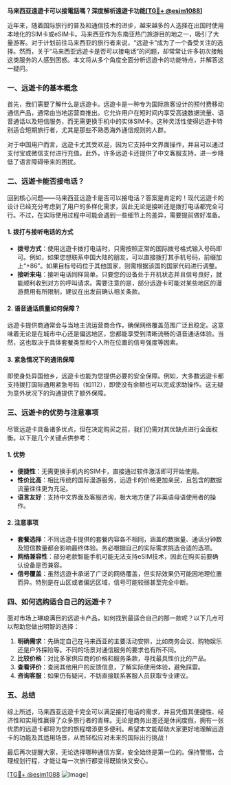 **马来西亚遠遊卡可以接電話嗎？深度解析遠遊卡功能[[TG💪+ @esim1088](https://t.me/s/esim1088)]**

近年来，随着国际旅行的普及和通信技术的进步，越来越多的人选择在出国时使用本地化的SIM卡或eSIM卡。马来西亚作为东南亚热门旅游目的地之一，吸引了大量游客。对于计划前往马来西亚的旅行者来说，“远遊卡”成为了一个备受关注的选择。然而，关于“马来西亚远遊卡是否可以接电话”的问题，却常常让许多初次接触这类服务的人感到困惑。本文将从多个角度全面分析远遊卡的功能特点，并解答这一疑问。

### 一、远遊卡的基本概念

首先，我们需要了解什么是远遊卡。远遊卡是一种专为国际旅客设计的预付费移动通信产品，通常由当地运营商推出。它允许用户在短时间内享受高速数据流量、语音通话以及短信服务，而无需更换手机中的实体SIM卡。这种灵活性使得远遊卡特别适合短期旅行者，尤其是那些不熟悉海外通信规则的人群。

对于中国用户而言，远遊卡尤其受欢迎，因为它支持中文界面操作，并且可以通过支付宝或微信支付进行充值。此外，许多远遊卡还提供了中文客服支持，进一步降低了语言障碍带来的困扰。

### 二、远遊卡能否接电话？

回到核心问题——马来西亚远遊卡是否可以接电话？答案是肯定的！现代远遊卡的设计已经充分考虑到了用户的多样化需求，因此无论是接听还是拨打电话都完全可行。不过，在实际使用过程中可能会遇到一些细节上的差异，需要提前做好准备。

#### 1. **拨打与接听电话的方式**
   - **拨号方式**：使用远遊卡拨打电话时，只需按照正常的国际拨号格式输入号码即可。例如，如果您想联系中国大陆的朋友，可以直接拨打其手机号码，前缀加上“+86”。如果目标号码位于其他国家，则需根据该国的国家代码进行调整。
   - **接听来电**：接听电话同样简单。只要您的设备处于开机状态并且信号良好，就能顺利收到对方的呼叫请求。需要注意的是，部分远遊卡可能对某些地区的漫游费用有所限制，建议在出发前确认相关条款。

#### 2. **语音通话质量如何保障？**
   远遊卡提供商通常会与当地主流运营商合作，确保网络覆盖范围广泛且稳定。这意味着无论是在城市中心还是偏远地区，您都能享受到清晰流畅的语音通话体验。当然，这也取决于具体套餐类型和个人所在位置的信号强度等因素。

#### 3. **紧急情况下的通讯保障**
   即使身处异国他乡，远遊卡也能为您提供必要的安全保障。例如，大多数远遊卡都支持拨打国际通用紧急号码（如112），即使没有余额也可以完成求助操作。这无疑为意外状况下的沟通提供了额外保障。

### 三、远遊卡的优势与注意事项

尽管远遊卡具备诸多优点，但在决定购买之前，我们仍需对其优缺点进行全面权衡。以下是几个关键点供参考：

#### 1. **优势**
   - **便捷性**：无需更换手机内的SIM卡，直接通过软件激活即可开始使用。
   - **性价比高**：相比传统的国际漫游服务，远遊卡的价格更加亲民，且包含的数据流量往往更为充足。
   - **语言友好**：支持中文界面及客服咨询，极大地方便了非英语母语使用者的操作。

#### 2. **注意事项**
   - **套餐选择**：不同远遊卡提供的套餐内容各不相同，涵盖的数据量、通话分钟数及短信数量都会影响最终体验。务必根据自己的实际需求挑选合适的选项。
   - **网络兼容性**：部分老款智能手机可能无法支持eSIM技术，因此在购买前要确认设备是否兼容。
   - **信号覆盖**：虽然远遊卡承诺了广泛的网络覆盖，但实际效果仍可能因地理位置而异。特别是在山区或者偏远区域，信号可能较弱甚至完全中断。

### 四、如何选购适合自己的远遊卡？

面对市场上琳琅满目的远遊卡产品，如何找到最适合自己的那一款呢？以下几点可以帮助您做出明智的选择：

1. **明确需求**：先确定自己在马来西亚的主要活动安排，比如商务会议、购物娱乐还是户外探险等。不同的场景对通信服务的要求也有所不同。
2. **比较价格**：对比多家供应商的价格和服务条款，寻找最具性价比的产品。
3. **查看评价**：查阅其他用户的反馈信息，了解实际使用体验，避免踩雷。
4. **咨询客服**：如果仍有疑问，不妨直接联系客服人员获取专业建议。

### 五、总结

综上所述，马来西亚远遊卡完全可以满足接打电话的需求，并且凭借其便捷性、经济性和实用性赢得了众多旅行者的青睐。无论是商务出差还是休闲度假，拥有一张优质的远遊卡都将为您的旅程增添更多便利。希望本文能帮助大家更好地理解远遊卡的功能及其适用场景，从而轻松应对未来的国际出行挑战！

最后再次提醒大家，无论选择哪种通信方案，安全始终是第一位的。保持警惕，合理规划行程，才能让每一次旅行都变得既愉快又安心。

[[TG💪+ @esim1088](https://t.me/s/esim1088) ![Image](https://i.postimg.cc/4NQfJmqS/Snipaste-2025-05-13-00-14-12.png)]